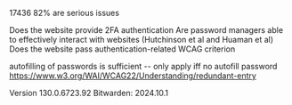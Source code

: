 17436
82% are serious issues


Does the website provide 2FA authentication
Are password managers able to effectively interact with websites (Hutchinson et al and Huaman et al)
Does the website pass authentication-related WCAG criterion


autofilling of passwords is sufficient -- only apply iff no autofill password
https://www.w3.org/WAI/WCAG22/Understanding/redundant-entry

Version 130.0.6723.92
Bitwarden: 2024.10.1